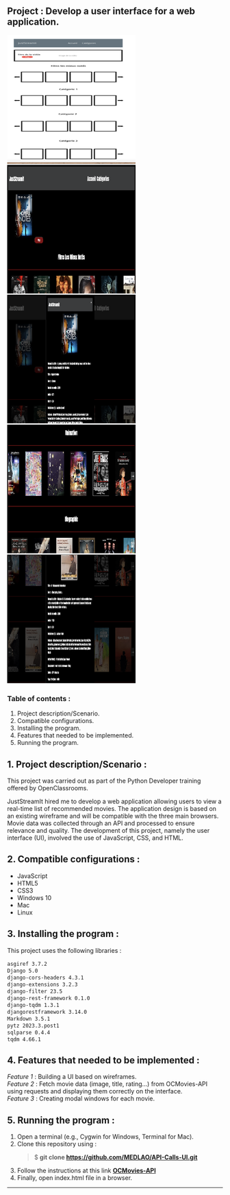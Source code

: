 ## Project : Develop a user interface for a web application.

<p>
  <img src="pictures/JustStreamIt-wireframe.png" width="300" height="300" />
  <img src="pictures/JustStreamIt-website-1.png" width="300" height="300" />
  <img src="pictures/JustStreamIt-website-2.png" width="300" height="300" />
  <img src="pictures/JustStreamIt-website-3.png" width="300" height="300" />
  <img src="pictures/JustStreamIt-website-4.png" width="300" height="300" />
</p>

### Table of contents :
1. Project description/Scenario.
2. Compatible configurations.
3. Installing the program.
4. Features that needed to be implemented.
5. Running the program.

## 1. Project description/Scenario :

This project was carried out as part of the Python Developer training offered by OpenClassrooms.

JustStreamIt hired me to develop a web application allowing users to view a real-time list of recommended movies. 
The application design is based on an existing wireframe and will be compatible with the three main browsers.
Movie data was collected through an API and processed to ensure relevance and quality.
The development of this project, namely the user interface (UI), involved the use of JavaScript, CSS, and HTML.

## 2. Compatible configurations :

* JavaScript
* HTML5
* CSS3
* Windows 10
* Mac
* Linux

## 3. Installing the program :
This project uses the following libraries :

```
asgiref 3.7.2
Django 5.0
django-cors-headers 4.3.1
django-extensions 3.2.3
django-filter 23.5
django-rest-framework 0.1.0
django-tqdm 1.3.1
djangorestframework 3.14.0
Markdown 3.5.1
pytz 2023.3.post1
sqlparse 0.4.4
tqdm 4.66.1

```

## 4. Features that needed to be implemented :

 *Feature 1* : Building a UI based on wireframes. \
 *Feature 2* : Fetch movie data (image, title, rating...) from OCMovies-API using requests and displaying them correctly on the interface. \
 *Feature 3* : Creating modal windows for each movie.

## 5. Running the program :

1. Open a terminal (e.g., Cygwin for Windows, Terminal for Mac).
2. Clone this repository using :
   > $<b> git clone https://github.com/MEDLAO/API-Calls-UI.git </b> 
3. Follow the instructions at this link [**OCMovies-API**](https://github.com/OpenClassrooms-Student-Center/OCMovies-API-EN-FR?tab=readme-ov-file)
4. Finally, open index.html file in a browser.


---
